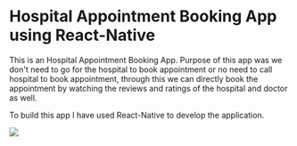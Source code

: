 # Hospital Appointment Booking App using React-Native

<p>
 This is an Hospital Appointment Booking App. Purpose of this app was we don't need to go for the hospital to book appointment or no need to call hospital to book appointment, through this we can directly book the appointment by watching the reviews and ratings of the hospital and doctor as well.
</p>

<p>To build this app I have used React-Native to develop the application.</p>
<img src="https://user-images.githubusercontent.com/52703087/134814593-5290c785-8f2c-4864-91af-a29ceced9f03.jpg" />

